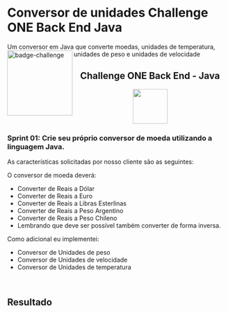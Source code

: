 # Conversor de unidades Challenge ONE Back End Java
Um conversor em Java que converte moedas, unidades de temperatura, unidades de peso e unidades de velocidade
<img align=left src="https://i.imgur.com/P9fjzh4.png" height=150 alt="badge-challenge">

<h2 align=center>Challenge ONE Back End - Java</h2>

<div align=center>

<img height="80" margin="10" src="https://i.imgur.com/9Gq6RS0.png">
</div>

### Sprint 01: Crie seu próprio conversor de moeda utilizando a linguagem Java.


As características solicitadas por nosso cliente são as seguintes:

O conversor de moeda deverá:

- Converter de Reais a Dólar
- Converter de Reais a Euro
- Converter de Reais a Libras Esterlinas
- Converter de Reais a Peso Argentino
- Converter de Reais a Peso Chileno
- Lembrando que deve ser possível também converter de forma inversa.

Como adicional eu implementei:

- Conversor de Unidades de peso
- Conversor de Unidades de velocidade
- Conversor de Unidades de temperatura



<br>

## Resultado
